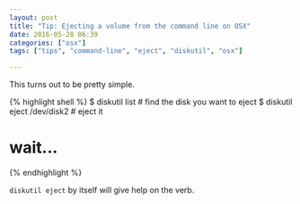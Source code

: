 ```yaml
---
layout: post
title: "Tip: Ejecting a volume from the command line on OSX"
date: 2016-05-28 06:39
categories: ["osx"]
tags: ["tips", "command-line", "eject", "diskutil", "osx"]

---
```


This turns out to be pretty simple.


{% highlight shell %}
$ diskutil list # find the disk you want to eject
$ diskutil eject /dev/disk2 # eject it
# wait...
{% endhighlight %}

`diskutil eject` by itself will give help on the verb.
